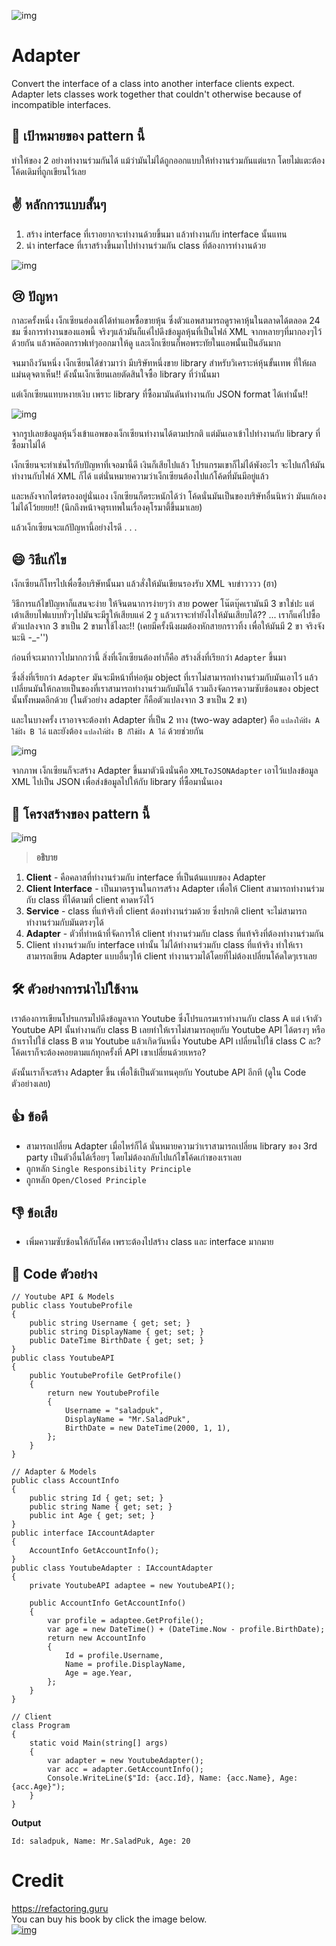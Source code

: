 ![img](assets/adapter/adapter-mini.png)
# Adapter
Convert the interface of a class into another interface clients expect. Adapter lets classes work together that couldn't otherwise because of incompatible interfaces.

## 🎯 เป้าหมายของ pattern นี้
ทำให้ของ 2 อย่างทำงานร่วมกันได้ แม้ว่ามันไม่ได้ถูกออกแบบให้ทำงานร่วมกันแต่แรก โดยไม่แตะต้องโค้ดเดิมที่ถูกเขียนไว้เลย

## ✌ หลักการแบบสั้นๆ
1. สร้าง interface ที่เราอยากจะทำงานด้วยขึ้นมา แล้วทำงานกับ interface นั้นแทน
1. นำ interface ที่เราสร้างขึ้นมาไปทำงานร่วมกัน class ที่ต้องการทำงานด้วย

![img](assets/adapter/adapter-2x.png)

## 😢 ปัญหา
กาละครั้งหนึ่ง เง็กเซียนฮ่องเต้ได้ทำแอพซื้อขายหุ้น ซึ่งตัวแอพสามารถดูราคาหุ้นในตลาดได้ตลอด 24 ชม ซึ่งการทำงานของแอพนี้ จริงๆแล้วมันก็แค่ไปดึงข้อมูลหุ้นที่เป็นไฟล์ XML จากหลายๆที่มากองๆไว้ด้วยกัน แล้วพล๊อตกราฟเท่ๆออกมาให้ดู และเง็กเซียนก็พอพระทัยในแอพนั้นเป็นอันมาก

จนมาถึงวันหนึ่ง เง็กเซียนได้ข่าวมาว่า มีบริษัทหนึ่งขาย library สำหรับวิเคราะห์หุ้นขั้นเทพ ที่ให้ผลแม่นดุจตาเห็น!! ดังนั้นเง็กเซียนเลยตัดสินใจซื้อ library ที่ว่านั้นมา

แต่เง็กเซียนแทบหงายเงิบ เพราะ library ที่ซื้อมามันดันทำงานกับ JSON format ได้เท่านั้น!!

![img](assets/adapter/problem-2x.png)

จากรูปเลยข้อมูลหุ้นวิ่งเข้าแอพของเง็กเซียนทำงานได้ตามปรกติ แต่มันเอาเข้าไปทำงานกับ library ที่ซื้อมาไม่ได้

เง็กเซียนจะทำเช่นไรกับปัญหาที่เจอมานี้ดี เงินก็เสียไปแล้ว โปรแกรมเขาก็ไม่ได้พังอะไร จะไปแก้ให้มันทำงานกับไฟล์ XML ก็ได้ แต่นั่นหมายความว่าเง็กเซียนต้องไปแก้โค้ดที่มันมีอยู่แล้ว

และหลังจากไตร่ตรองอยู่นั่นเอง เง็กเซียนก็ตระหนักได้ว่า โค้ดนั่นมันเป็นของบริษัทอื่นนิหว่า มันแก้เองไม่ได้โว้ยยยย!! (นึกถึงหน้าจตุรเทพในเรื่องคุโรมาตี้ขึ้นมาเลย)

แล้วเง็กเซียนจะแก้ปัญหานี้อย่างไรดี . . .

## 😄 วิธีแก้ไข
เง็กเซียนก็โทรไปเพื่อซื้อบริษัทนั้นมา แล้วสั่งให้มันเขียนรองรับ XML จบข่าวววว (ฮา)

วิธีการแก้ไขปัญหาก็แสนจะง่าย ให้จินตนาการง่ายๆว่า สาย power โน๊ตบุ๊คเรามันมี 3 ขาใช่ปะ แต่เต้าเสียบไฟแบบทั่วๆไปมันจะมีรูให้เสียบแค่ 2 รู แล้วเราจะทำยังไงให้มันเสียบได้?? ... เราก็แค่ไปซื้อตัวแปลงจาก 3 ขาเป็น 2 ขามาใช้ไงละ!! (เคยมีครั้งนึงผมต้องหักสายกราวทิ้ง เพื่อให้มันมี 2 ขา จริงจังนะนิ -_-'')

ก่อนที่จะเมากาวไปมากกว่านี้ สิ่งที่เง็กเซียนต้องทำก็คือ สร้างสิ่งที่เรียกว่า `Adapter` ขึ้นมา

ซึ่งสิ่งที่เรียกว่า `Adapter` มันจะมีหน้าที่ห่อหุ้ม object ที่เราไม่สามารถทำงานร่วมกับมันเอาไว้ แล้วเปลี่ยนมันให้กลายเป็นของที่เราสามารถทำงานร่วมกับมันได้ รวมถึงจัดการความซับซ้อนของ object นั้นทั้งหมดอีกด้วย (ในตัวอย่าง adapter ก็คือตัวแปลงจาก 3 ขาเป็น 2 ขา)

และในบางครั้ง เราอาจจะต้องทำ Adapter ที่เป็น 2 ทาง (two-way adapter) คือ `แปลงให้ฝั่ง A ใช้ฝั่ง B ได้` และยังต้อง `แปลงให้ฝั่ง B ก็ใช้ฝั่ง A ได้` ด้วยช่วยกัน

![img](assets/adapter/solution-2x.png)

จากภาพ เง็กเซียนก็จะสร้าง Adapter ขึ้นมาตัวนึงนั่นคือ `XMLToJSONAdapter` เอาไว้แปลงข้อมูล XML ไปเป็น JSON เพื่อส่งข้อมูลไปให้กับ library ที่ซื้อมานั่นเอง

## 📌 โครงสร้างของ pattern นี้
![img](assets/adapter/structure-object-adapter-indexed-2x.png)
> **อธิบาย**  
1. **Client** - คือคลาสที่ทำงานร่วมกับ interface ที่เป็นต้นแบบของ Adapter  
1. **Client Interface** - เป็นมาตรฐานในการสร้าง Adapter เพื่อให้ Client สามารถทำงานร่วมกับ class ที่ได้ตามที่ client คาดหวังไว้  
1. **Service** - class ที่แท้จริงที่ client ต้องทำงานร่วมด้วย ซึ่งปรกติ client จะไม่สามารถทำงานร่วมกับมันตรงๆได้
1. **Adapter** - ตัวที่ทำหน้าที่จัดการให้ client ทำงานร่วมกับ class ที่แท้จริงที่ต้องทำงานร่วมกัน  
1. Client ทำงานร่วมกับ interface เท่านั้น ไม่ได้ทำงานร่วมกับ class ที่แท้จริง ทำให้เราสามารถเขียน Adapter แบบอื่นๆให้ client ทำงานรวมได้โดยที่ไม่ต้องเปลี่ยนโค้ดใดๆเราเลย


## 🛠 ตัวอย่างการนำไปใช้งาน
เราต้องการเขียนโปรแกรมไปดึงข้อมูลจาก Youtube ซึ่งโปรแกรมเราทำงานกับ class A แต่ เจ้าตัว Youtube API นั้นทำงานกับ class B เลยทำให้เราไม่สามารถคุยกับ Youtube API ได้ตรงๆ หรือถ้าเราไปใช้ class B ตาม Youtube แล้วเกิดวันหนึ่ง Youtube API เปลี่ยนไปใช้ class C ละ? โค้ดเราก็จะต้องคอยตามแก้ทุกครั้งที่ API เขาเปลี่ยนด้วยเหรอ?

ดังนั้นเราก็จะสร้าง Adapter ขึ้น เพื่อใช้เป็นตัวแทนคุยกับ Youtube API อีกที (ดูใน Code ตัวอย่างเลย)

## 👍 ข้อดี
* สามารถเปลี่ยน Adapter เมื่อไหร่ก็ได้ นั่นหมายความว่าเราสามารถเปลี่ยน library ของ 3rd party เป็นตัวอื่นได้เรื่อยๆ โดยไม่ต้องกลับไปแก้ไขโค้ดเก่าของเราเลย
* ถูกหลัก `Single Responsibility Principle`
* ถูกหลัก `Open/Closed Principle`

## 👎 ข้อเสีย
* เพิ่มความซับซ้อนให้กับโค้ด เพราะต้องไปสร้าง class และ interface มากมาย

## ‍‍📝 Code ตัวอย่าง
```
// Youtube API & Models
public class YoutubeProfile
{
    public string Username { get; set; }
    public string DisplayName { get; set; }
    public DateTime BirthDate { get; set; }
}
public class YoutubeAPI
{
    public YoutubeProfile GetProfile()
    {
        return new YoutubeProfile
        {
            Username = "saladpuk",
            DisplayName = "Mr.SaladPuk",
            BirthDate = new DateTime(2000, 1, 1),
        };
    }
}

// Adapter & Models
public class AccountInfo
{
    public string Id { get; set; }
    public string Name { get; set; }
    public int Age { get; set; }
}
public interface IAccountAdapter
{
    AccountInfo GetAccountInfo();
}
public class YoutubeAdapter : IAccountAdapter
{
    private YoutubeAPI adaptee = new YoutubeAPI();

    public AccountInfo GetAccountInfo()
    {
        var profile = adaptee.GetProfile();
        var age = new DateTime() + (DateTime.Now - profile.BirthDate);
        return new AccountInfo
        {
            Id = profile.Username,
            Name = profile.DisplayName,
            Age = age.Year,
        };
    }
}

// Client
class Program
{
    static void Main(string[] args)
    {
        var adapter = new YoutubeAdapter();
        var acc = adapter.GetAccountInfo();
        Console.WriteLine($"Id: {acc.Id}, Name: {acc.Name}, Age: {acc.Age}");
    }
}
```

**Output**
```
Id: saladpuk, Name: Mr.SaladPuk, Age: 20
```

# Credit
https://refactoring.guru  
You can buy his book by click the image below.  
[![img](https://refactoring.guru/images/patterns/book/web-cover-en.png)](https://refactoring.guru/design-patterns/book#buy-now)  